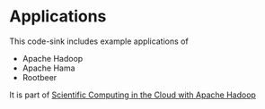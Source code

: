 Applications
================

This code-sink includes example applications of

- Apache Hadoop
- Apache Hama
- Rootbeer

It is part of [Scientific Computing in the Cloud with Apache Hadoop](http://hadoop.illecker.at)
